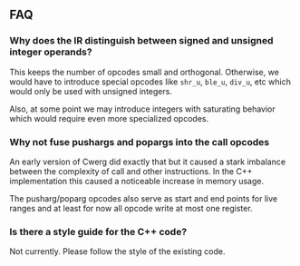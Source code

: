 ## FAQ

### Why does the IR distinguish between signed and unsigned integer operands?

This keeps the number of opcodes small and orthogonal.
Otherwise, we would have to introduce special opcodes like
`shr_u`, `ble_u`, `div_u`, etc which would only be used with unsigned integers.

Also, at some point we may introduce integers with saturating behavior which would
require even more specialized opcodes.

### Why not fuse pushargs and popargs into the call opcodes

An early version of Cwerg did exactly that but it caused a stark imbalance between
the complexity of call and other instructions.
In the C++ implementation this caused a noticeable increase in memory usage.

The pusharg/poparg opcodes also serve as start and end points for live ranges and at least
for now all opcode write at most one register.

### Is there a style guide for the C++ code?

Not currently. Please follow the style of the existing code.
